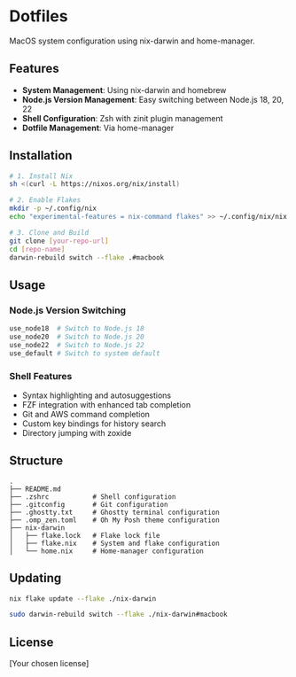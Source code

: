 # Dotfiles

MacOS system configuration using nix-darwin and home-manager.

## Features

- **System Management**: Using nix-darwin and homebrew
- **Node.js Version Management**: Easy switching between Node.js 18, 20, 22
- **Shell Configuration**: Zsh with zinit plugin management
- **Dotfile Management**: Via home-manager

## Installation

```bash
# 1. Install Nix
sh <(curl -L https://nixos.org/nix/install)

# 2. Enable Flakes
mkdir -p ~/.config/nix
echo "experimental-features = nix-command flakes" >> ~/.config/nix/nix.conf

# 3. Clone and Build
git clone [your-repo-url]
cd [repo-name]
darwin-rebuild switch --flake .#macbook
```

## Usage

### Node.js Version Switching

```bash
use_node18  # Switch to Node.js 18
use_node20  # Switch to Node.js 20
use_node22  # Switch to Node.js 22
use_default # Switch to system default
```

### Shell Features

- Syntax highlighting and autosuggestions
- FZF integration with enhanced tab completion
- Git and AWS command completion
- Custom key bindings for history search
- Directory jumping with zoxide

## Structure

```
.
├── README.md
├── .zshrc           # Shell configuration
├── .gitconfig       # Git configuration
├── .ghostty.txt     # Ghostty terminal configuration
├── .omp_zen.toml    # Oh My Posh theme configuration
├── nix-darwin
│   ├── flake.lock   # Flake lock file
│   ├── flake.nix    # System and flake configuration
│   └── home.nix     # Home-manager configuration
```

## Updating

```bash
nix flake update --flake ./nix-darwin
```

```bash
sudo darwin-rebuild switch --flake ./nix-darwin#macbook
```

## License

[Your chosen license]
